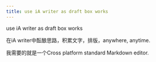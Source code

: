 ```yaml
---
title: use iA writer as draft box works
---
```

use iA writer as draft box works

在iA writer中酝酿思路，积累文字，排版，anywhere, anytime.

我需要的就是一个Cross platform standard Markdown editor.
